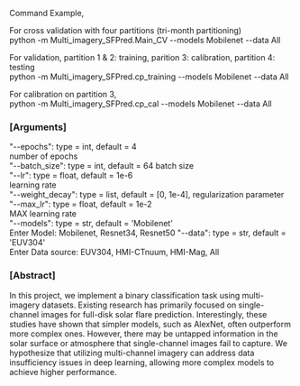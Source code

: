 Command Example,

For cross validation with four partitions (tri-month partitioning)  
python -m Multi_imagery_SFPred.Main_CV --models Mobilenet --data All  

For validation, partition 1 & 2: training, parition 3: calibration, partition 4: testing  
python -m Multi_imagery_SFPred.cp_training --models Mobilenet --data All  

For calibration on partition 3,  
python -m Multi_imagery_SFPred.cp_cal --models Mobilenet --data All


### [Arguments]   
"--epochs": type = int, default = 4  
    number of epochs  
"--batch_size": type = int, default = 64
    batch size  
"--lr": type = float, default = 1e-6  
    learning rate    
"--weight_decay": type = list, default = [0, 1e-4], 
    regularization parameter    
"--max_lr": type = float, default = 1e-2  
    MAX learning rate  
"--models": type = str, default = 'Mobilenet'  
    Enter Model: Mobilenet, Resnet34, Resnet50
"--data": type = str, default = 'EUV304'   
    Enter Data source: EUV304, HMI-CTnuum, HMI-Mag, All  

### [Abstract]
In this project, we implement a binary classification task using multi-imagery datasets. Existing research has primarily focused on single-channel images for full-disk solar flare prediction. Interestingly, these studies have shown that simpler models, such as AlexNet, often outperform more complex ones. However, there may be untapped information in the solar surface or atmosphere that single-channel images fail to capture. We hypothesize that utilizing multi-channel imagery can address data insufficiency issues in deep learning, allowing more complex models to achieve higher performance.